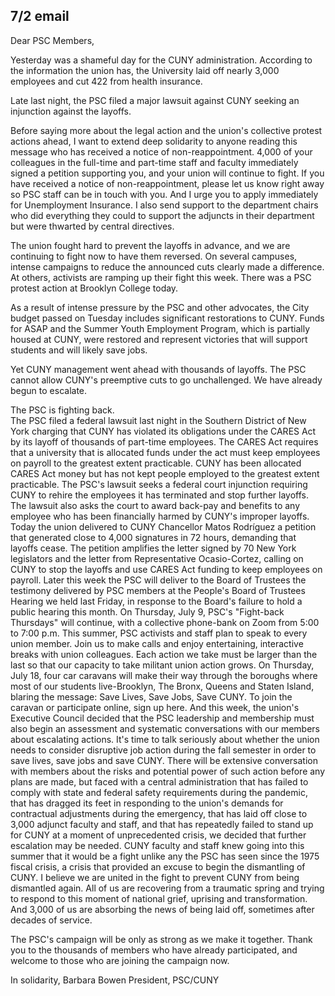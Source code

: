 7/2 email
----
Dear PSC Members,
 
Yesterday was a shameful day for the CUNY administration. According to the information the union has, the University laid off nearly 3,000 employees and cut 422 from health insurance.
 
Late last night, the PSC filed a major lawsuit against CUNY seeking an injunction against the layoffs.
 
Before saying more about the legal action and the union's collective protest actions ahead, I want to extend deep solidarity to anyone reading this message who has received a notice of non-reappointment. 4,000 of your colleagues in the full-time and part-time staff and faculty immediately signed a petition supporting you, and your union will continue to fight. If you have received a notice of non-reappointment, please let us know right away so PSC staff can be in touch with you. And I urge you to apply immediately for Unemployment Insurance. I also send support to the department chairs who did everything they could to support the adjuncts in their department but were thwarted by central directives.
 
The union fought hard to prevent the layoffs in advance, and we are continuing to fight now to have them reversed. On several campuses, intense campaigns to reduce the announced cuts clearly made a difference. At others, activists are ramping up their fight this week. There was a PSC protest action at Brooklyn College today.
 
As a result of intense pressure by the PSC and other advocates, the City budget passed on Tuesday includes significant restorations to CUNY. Funds for ASAP and the Summer Youth Employment Program, which is partially housed at CUNY, were restored and represent victories that will support students and will likely save jobs.
 
Yet CUNY management went ahead with thousands of layoffs. The PSC cannot allow CUNY's preemptive cuts to go unchallenged. We have already begun to escalate.
 
The PSC is fighting back.  
The PSC filed a federal lawsuit last night in the Southern District of New York charging that CUNY has violated its obligations under the CARES Act by its layoff of thousands of part-time employees.  The CARES Act requires that a university that is allocated funds under the act must keep employees on payroll to the greatest extent practicable.  CUNY has been allocated CARES Act money but has not kept people employed to the greatest extent practicable.  The PSC's lawsuit seeks a federal court injunction requiring CUNY to rehire the employees it has terminated and stop further layoffs.  The lawsuit also asks the court to award back-pay and benefits to any employee who has been financially harmed by CUNY's improper layoffs.
Today the union delivered to CUNY Chancellor Matos Rodríguez a petition that generated close to 4,000 signatures in 72 hours, demanding that layoffs cease. The petition amplifies the letter signed by 70 New York legislators and the letter from Representative Ocasio-Cortez, calling on CUNY to stop the layoffs and use CARES Act funding to keep employees on payroll.
 Later this week the PSC will deliver to the Board of Trustees the testimony delivered by PSC members at the People's Board of Trustees Hearing we held last Friday, in response to the Board's failure to hold a public hearing this month.
On Thursday, July 9, PSC's "Fight-back Thursdays" will continue, with a collective phone-bank on Zoom from 5:00 to 7:00 p.m. This summer, PSC activists and staff plan to speak to every union member. Join us to make calls and enjoy entertaining, interactive breaks with union colleagues. Each action we take must be larger than the last so that our capacity to take militant union action grows.
On Thursday, July 18, four car caravans will make their way through the boroughs where most of our students live-Brooklyn, The Bronx, Queens and Staten Island, blaring the message: Save Lives, Save Jobs, Save CUNY. To join the caravan or participate online, sign up here.
And this week, the union's Executive Council decided that the PSC leadership and membership must also begin an assessment and systematic conversations with our members about escalating actions. It's time to talk seriously about whether the union needs to consider disruptive job action during the fall semester in order to save lives, save jobs and save CUNY. There will be extensive conversation with members about the risks and potential power of such action before any plans are made, but faced with a central administration that has failed to comply with state and federal safety requirements during the pandemic, that has dragged its feet in responding to the union's demands for contractual adjustments during the emergency, that has laid off close to 3,000 adjunct faculty and staff, and that has repeatedly failed to stand up for CUNY at a moment of unprecedented crisis, we decided that further escalation may be needed.
CUNY faculty and staff knew going into this summer that it would be a fight unlike any the PSC has seen since the 1975 fiscal crisis, a crisis that provided an excuse to begin the dismantling of CUNY. I believe we are united in the fight to prevent CUNY from being dismantled again. All of us are recovering from a traumatic spring and trying to respond to this moment of national grief, uprising and transformation. And 3,000 of us are absorbing the news of being laid off, sometimes after decades of service.
 
The PSC's campaign will be only as strong as we make it together. Thank you to the thousands of members who have already participated, and welcome to those who are joining the campaign now.
 
In solidarity,
Barbara Bowen
President, PSC/CUNY
